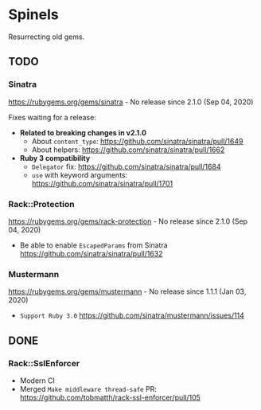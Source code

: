 # Spinels

Resurrecting old gems.

## TODO

### Sinatra

https://rubygems.org/gems/sinatra - No release since 2.1.0 (Sep 04, 2020)

Fixes waiting for a release: 

* **Related to breaking changes in v2.1.0** 
  * About `content_type`: https://github.com/sinatra/sinatra/pull/1649
  * About helpers: https://github.com/sinatra/sinatra/pull/1662
* **Ruby 3 compatibility** 
  * `Delegator` fix: https://github.com/sinatra/sinatra/pull/1684
  * `use` with keyword arguments: https://github.com/sinatra/sinatra/pull/1701

### Rack::Protection

https://rubygems.org/gems/rack-protection - No release since 2.1.0 (Sep 04, 2020)

* Be able to enable `EscapedParams` from Sinatra https://github.com/sinatra/sinatra/pull/1632

### Mustermann

https://rubygems.org/gems/mustermann - No release since 1.1.1 (Jan 03, 2020)

* `Support Ruby 3.0` https://github.com/sinatra/mustermann/issues/114

## DONE

### Rack::SslEnforcer

* Modern CI
* Merged `Make middleware thread-safe` PR: https://github.com/tobmatth/rack-ssl-enforcer/pull/105
